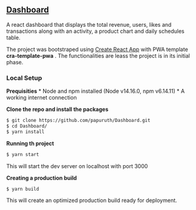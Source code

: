 ## [Dashboard](https://p-folio.netlify.app)
A react dashboard that displays the total revenue, users, likes and transactions along with an activity,  a product chart and daily schedules table.

The project was bootstraped using [Create React App](https://create-react-app.dev/) with PWA template **cra-template-pwa** . The functionalities are leass the project is in its initial phase.

### Local Setup
**Prequisities**
	* Node and npm installed (Node v14.16.0, npm v6.14.11)
	* A working internet connection

**Clone the repo and install the packages**
```sh
$ git clone https://github.com/papuruth/Dashboard.git
$ cd Dashboard/
$ yarn install
```
**Running th project**
```sh
$ yarn start
```
This will start the dev server on localhost with port 3000

**Creating a production build**
```sh
$ yarn build
```
This will create an optimized production build ready for deployment.